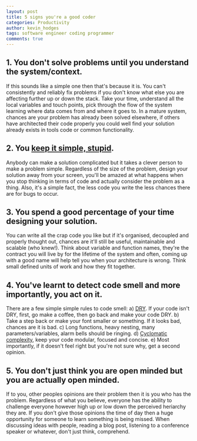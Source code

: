 ```yaml
---
layout: post
title: 5 signs you're a good coder
categories: Productivity
author: kevin_hodges
tags: software engineer coding programmer
comments: true
---
```


## 1. You don't solve problems until you understand the system/context.

If this sounds like a simple one then that's because it is. You can't consistently and reliably fix problems if you don't know what else you are affecting further up or down the stack. Take your time, understand all the local variables and touch points, pick through the flow of the system learning where data comes from and where it goes to. In a mature system, chances are your problem has already been solved elsewhere, if others have architected their code properly you could well find your solution already exists in tools code or common functionality.

## 2. You [keep it simple, stupid](http://en.wikipedia.org/wiki/KISS_principle).

Anybody can make a solution complicated but it takes a clever person to make a problem simple. Regardless of the size of the problem, design your solution away from your screen, you'll be amazed at what happens when you stop thinking in terms of code and actually consider the problem as a thing. Also, it's a simple fact, the less code you write the less chances there are for bugs to occur.  

## 3. You spend a good percentage of your time designing your solution.

You can write all the crap code you like but if it's organised, decoupled and properly thought out, chances are it'll still be useful, maintainable and scalable (who knew!). Think about variable and function names, they're the contract you will live by for the lifetime of the system and often, coming up with a good name will help tell you when your architecture is wrong. Think small defined units of work and how they fit together.

## 4. You've learnt to detect code smell and more importantly, you act on it.

There are a few simple simple rules to code smell:
a) [DRY](http://en.wikipedia.org/wiki/Don%27t_repeat_yourself).  If your code isn't DRY, first, go make a coffee, then go back and make your code DRY.
b) Take a step back or make your font smaller or something.  If it looks bad, chances are it is bad.
c) Long functions, heavy nesting, many parameters/variables, alarm bells should be ringing.
d) [Cyclomatic complexity](http://en.wikipedia.org/wiki/Cyclomatic_complexity), keep your code modular, focused and concise.
e) Most importantly, if it doesn't feel right but you're not sure why, get a second opinion.

## 5. You don't just think you are open minded but you are actually open minded.

If to you, other peoples opinions are their problem then it is you who has the problem. Regardless of what you believe, everyone has the ability to challenge everyone however high up or low down the perceived heriarchy they are. If you don't give those opinions the time of day then a huge opportunity for someone to learn something is being missed. When discussing ideas with people, reading a blog post, listening to a conference speaker or whatever, don't just think, comprehend.

